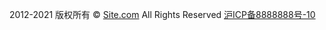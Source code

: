 2012-2021  版权所有 © [Site.com](https://www.site.com) All Rights Reserved [沪ICP备8888888号-10](https://1)